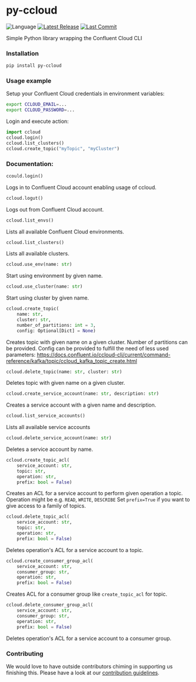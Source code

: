 # py-ccloud

![Language](https://img.shields.io/badge/language-python-green.svg)
[![Latest Release][release badge]][release]
[![Last Commit][commit badge]][commit]

Simple Python library wrapping the Confluent Cloud CLI

### Installation

```bash
pip install py-ccloud
```

### Usage example

Setup your Confluent Cloud credentials in environment variables:
```bash
export CCLOUD_EMAIL=...
export CCLOUD_PASSWORD=...
```

Login and execute action:
```python
import ccloud
ccloud.login()
ccloud.list_clusters()
ccloud.create_topic("myTopic", "myCluster")
```

### Documentation:

```python
ccould.login()
```
Logs in to Confluent Cloud account enabling usage of ccloud.

```python
ccloud.logut()
```
Logs out from Confluent Cloud account.

```python
ccloud.list_envs()
```
Lists all available Confluent Cloud environments.

```python
ccloud.list_clusters()
```
Lists all available clusters.

```python
ccloud.use_env(name: str)
```
Start using environment by given name.

```python
ccloud.use_cluster(name: str)
```
Start using cluster by given name.

```python
ccloud.create_topic(
    name: str,
    cluster: str,
    number_of_partitions: int = 3,
    config: Optional[Dict] = None)
```
Creates topic with given name on a given cluster.
Number of partitions can be provided.
Config can be provided to fulfill the need of less used parameters: https://docs.confluent.io/ccloud-cli/current/command-reference/kafka/topic/ccloud_kafka_topic_create.html

```python
ccloud.delete_topic(name: str, cluster: str)
``` 
Deletes topic with given name on a given cluster.

```python
ccloud.create_service_account(name: str, description: str)
```
Creates a service account with a given name and description.

```python
ccloud.list_service_accounts()
```
Lists all available service accounts

```python
ccloud.delete_service_account(name: str)
```
Deletes a service account by name.

```python
ccloud.create_topic_acl(
    service_account: str,
    topic: str,
    operation: str,
    prefix: bool = False)
```
Creates an ACL for a service account to perform given operation a topic.
Operation might be e.g. `READ`, `WRITE`, `DESCRIBE`
Set `prefix=True` if you want to give access to a family of topics.

```python
ccloud.delete_topic_acl(
    service_account: str,
    topic: str,
    operation: str,
    prefix: bool = False)
```
Deletes operation's ACL for a service account to a topic.

```python
ccloud.create_consumer_group_acl(
    service_account: str,
    consumer_group: str,
    operation: str,
    prefix: bool = False)
```
Creates ACL for a consumer group like `create_topic_acl` for topic.

```python
ccloud.delete_consumer_group_acl(
    service_account: str,
    consumer_group: str,
    operation: str,
    prefix: bool = False)
```
Deletes operation's ACL for a service account to a consumer group.

[commit]: https://github.com/saucelabs/py-ccloud/commit/HEAD
[release]: https://github.com/saucelabs/py-ccloud/releases/latest

[commit badge]: https://img.shields.io/github/last-commit/saucelabs/py-ccloud.svg
[release badge]: https://img.shields.io/github/release/saucelabs/py-ccloud.svg

### Contributing

We would love to have outside contributors chiming in supporting us finishing this. Please have a look at our [contribution guidelines](https://github.com/saucelabs/py-ccloud/blob/master/CONTRUBUTING.md).
